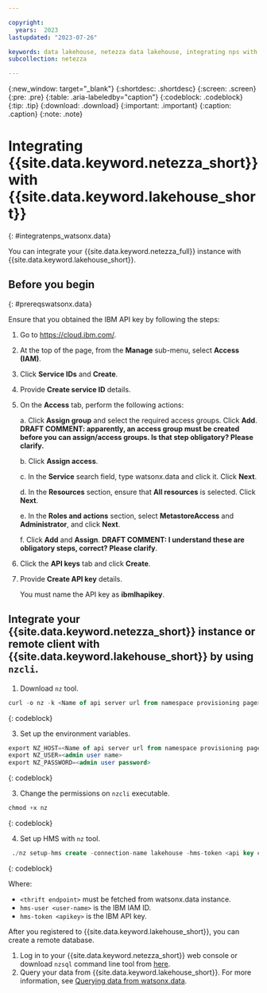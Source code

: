 ```yaml
---

copyright:
  years:  2023
lastupdated: "2023-07-26"

keywords: data lakehouse, netezza data lakehouse, integrating nps with watsonx, watsonx, watsonx.data, watsonx.data with nps
subcollection: netezza

---
```


{:new_window: target="_blank"}
{:shortdesc: .shortdesc}
{:screen: .screen}
{:pre: .pre}
{:table: .aria-labeledby="caption"}
{:codeblock: .codeblock}
{:tip: .tip}
{:download: .download}
{:important: .important}
{:caption: .caption}
{:note: .note}

# Integrating {{site.data.keyword.netezza_short}} with {{site.data.keyword.lakehouse_short}}
{: #integratenps_watsonx.data}

You can integrate your {{site.data.keyword.netezza_full}} instance with {{site.data.keyword.lakehouse_short}}.

## Before you begin
{: #prereqswatsonx.data}

Ensure that you obtained the IBM API key by following the steps:

1. Go to https://cloud.ibm.com/.
2. At the top of the page, from the **Manage** sub-menu, select **Access (IAM)**.
3. Click **Service IDs** and **Create**.
4. Provide **Create service ID** details.
5. On the **Access** tab, perform the following actions:

   a. Click **Assign group** and select the required access groups. Click **Add**. **DRAFT COMMENT: apparently, an access group must be created before you can assign/access groups. Is that step obligatory? Please clarify.**

   b. Click **Assign access**.

   c. In the **Service** search field, type watsonx.data and click it. Click **Next**.

   d. In the **Resources** section, ensure that **All resources** is selected. Click **Next**.

   e. In the **Roles and actions** section, select **MetastoreAccess** and **Administrator**, and click **Next**.

   f. Click **Add** and **Assign**. **DRAFT COMMENT: I understand these are obligatory steps, correct? Please clarify**.

6. Click the **API keys** tab and click **Create**.
7. Provide **Create API key** details.

   You must name the API key as **ibmlhapikey**.

## Integrate your {{site.data.keyword.netezza_short}} instance or remote client with {{site.data.keyword.lakehouse_short}} by using `nzcli`.

1. Download `nz` tool.

```sql
curl -o nz -k <Name of api server url from namespace provisioning page>/v2/download/nz-linux-amd64
```
{: codeblock}

3. Set up the environment variables.

```sql
export NZ_HOST=<Name of api server url from namespace provisioning page>
export NZ_USER=<admin user name>
export NZ_PASSWORD=<admin user password>
```
{: codeblock}

3. Change the permissions on `nzcli` executable.

```sql
chmod +x nz
```
{: codeblock}

4. Set up HMS with `nz` tool.

```sql
 ./nz setup-hms create -connection-name lakehouse -hms-token <api key created in previous step> -hms-user ibmlhapikey -url <thrift url retrieved from previous step>
```
{: codeblock}

Where:

- `<thrift endpoint>` must be fetched from watsonx.data instance.
- `hms-user <user-name>` is the IBM IAM ID.
- `hms-token <apikey>` is the IBM API key.

After you registered to {{site.data.keyword.lakehouse_short}}, you can create a remote database.

1. Log in to your {{site.data.keyword.netezza_short}} web console or download `nzsql` command line tool from [here](https://www.ibm.com/support/fixcentral/swg/downloadFixes?parent=ibm%7EWebSphere&product=ibm/WebSphere/IBM+Cloud+Private+for+Data+System&release=NPS_11.2&platform=All&function=fixId&fixids=11.2.2.7-WS-ICPDS-NPS-Clients-fp20684&includeRequisites=1&includeSupersedes=0&downloadMethod=http&login=true&login=true).
2. Query your data from {{site.data.keyword.lakehouse_short}}. For more information, see [Querying data from watsonx.data](https://cloud.ibm.com/docs/netezza?topic=netezza-querying_watsonx.data).
